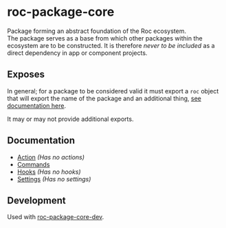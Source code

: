 # roc-package-core
Package forming an abstract foundation of the Roc ecosystem.  
The package serves as a base from which other packages within the ecosystem are to be constructed. It is therefore _never to be included_ as a direct dependency in app or component projects.  

## Exposes
In general; for a package to be considered valid it must export a `roc` object that will export the name of the package and an additional thing, [see documentation here](https://github.com/rocjs/roc/blob/master/docs/Extensions.md#general-structure).

It may or may not provide additional exports.

## Documentation
- [Action](/packages/roc-package-core/docs/Actions.md) _(Has no actions)_
- [Commands](/packages/roc-package-core/docs/Commands.md)
- [Hooks](/packages/roc-package-core/docs/Hooks.md) _(Has no hooks)_
- [Settings](/packages/roc-package-core/docs/Settings.md) _(Has no settings)_

## Development
Used with [roc-package-core-dev](/packages/roc-package-core-dev).
